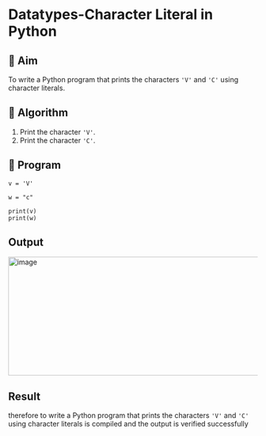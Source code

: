 # Datatypes-Character Literal in Python

## 🎯 Aim
To write a Python program that prints the characters `'V'` and `'C'` using character literals.

## 🧠 Algorithm
1. Print the character `'V'`.
2. Print the character `'C'`.

## 🧾 Program
```````````````
v = 'V'

w = "c"
 
print(v)
print(w)
```````````````

## Output
<img width="517" height="240" alt="image" src="https://github.com/user-attachments/assets/a907de29-cce2-4b4c-8e17-951547ef73fd" />


## Result
 therefore to write a Python program that prints the characters `'V'` and `'C'` using character literals is compiled and the output
 is verified successfully

